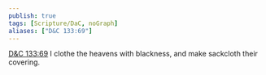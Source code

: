 ```yaml
---
publish: true
tags: [Scripture/DaC, noGraph]
aliases: ["D&C 133:69"]
---
```

[D&C 133:69](https://churchofjesuschrist.org/study/scriptures/dc-testament/dc/133?lang=eng&id=p69#p69) I clothe the heavens with blackness, and make sackcloth their covering.

